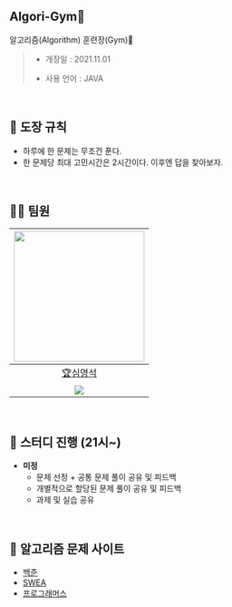 ## Algori-Gym🥋
알고리즘(Algorithm) 훈련장(Gym)💪
> * 개장일 : 2021.11.01 
> 
> * 사용 언어 : JAVA
<br>  

## :pencil: 도장 규칙 
- 하루에 한 문제는 무조건 푼다.
- 한 문제당 최대 고민시간은 2시간이다. 이후엔 답을 찾아보자.  
<br>  

## 🙋‍♂️ 팀원
|[<img src="https://avatars.githubusercontent.com/u/46801877?v=4" width="230px;" alt=""/>](https://github.com/Supreme-YS)|
|:---:|
|[🏆심영석](https://github.com/Supreme-YS)|
|[<img src="http://mazassumnida.wtf/api/mini/generate_badge?boj=supreme_ys">](https://solved.ac/profile/supreme_ys)|
   
<br>  

## 🌷 스터디 진행 (21시~)
- **미정** 
   - 문제 선정 + 공통 문제 풀이 공유 및 피드백
   - 개별적으로 할당된 문제 풀이 공유 및 피드백 
   - 과제 및 실습 공유
<br>  

## 📙 알고리즘 문제 사이트
- [백준](https://www.acmicpc.net/)
- [SWEA](https://swexpertacademy.com/main/main.do)
- [프로그래머스](https://programmers.co.kr/learn/challenges)
<br>  
<!-- 
## 🌱 디렉토리 및 파일 구조
`플랫폼/카테고리(생략가능)/문제번호.문제명/자기이름_문제번호.java` 형식
- 예시 1 : /programmers/2019KAKAO블라인드/오픈채팅방/chan.java
- 예시 2 : /BOJ/22858.원상복구/chan.java
<br>  

## 🥕 코드 리뷰  
- [fork해서 Pull Request 보내는 법](https://wayhome25.github.io/git/2017/07/08/git-first-pull-request-story/)  
- [fork된 레포지토리 최신상태 유지하는 법](https://jybaek.tistory.com/775)   

1) 새로운 branch를 하나 만듭니다.  
2) 새로 만든 branch에 코드를 push합니다.  
3) push 완료 후 GitHub branch 페이지에 들어오면 Pull Request(PR)할건지 버튼이 생깁니다. 클릭!
4) 코드 리뷰 받고 <b>스터디 시간 전에 merge</b>하면 됩니다. (merge 후 branch 삭제)
리뷰는 오픈된 PR에 합니다. -->
